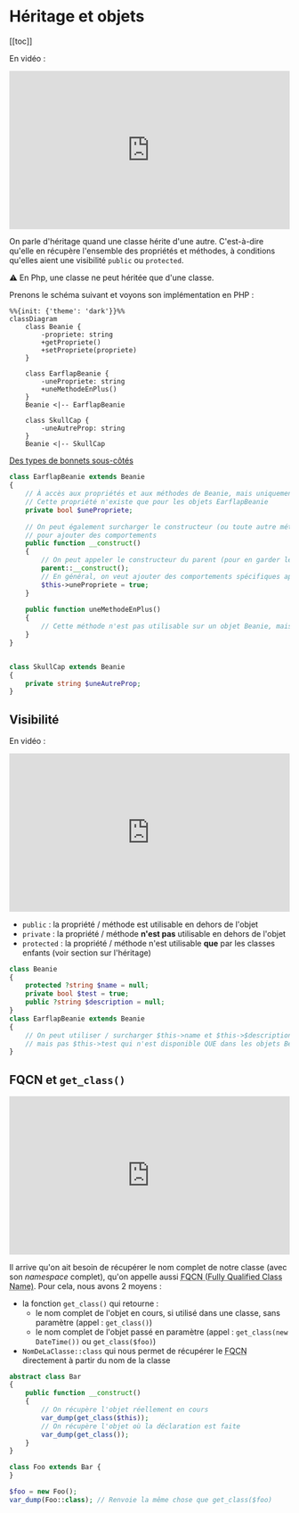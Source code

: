 # Héritage et objets

[[toc]]

En vidéo :

<div style="position: relative; padding-bottom: 56.25%; height: 0;"><iframe src="https://www.loom.com/embed/aab9a13a3af34b149c43515814fe8820" frameborder="0" webkitallowfullscreen mozallowfullscreen allowfullscreen style="position: absolute; top: 0; left: 0; width: 100%; height: 100%;"></iframe></div>

On parle d'héritage quand une classe hérite d'une autre. C'est-à-dire qu'elle en récupère l'ensemble des propriétés et méthodes, à conditions qu'elles aient une visibilité `public` ou `protected`.

:warning: En Php, une classe ne peut héritée que d'une classe.

Prenons le schéma suivant et voyons son implémentation en PHP :

```mermaid
%%{init: {'theme': 'dark'}}%%
classDiagram
    class Beanie {
        -propriete: string
        +getPropriete()
        +setPropriete(propriete)
    }

    class EarflapBeanie {
        -unePropriete: string
        +uneMethodeEnPlus()
    }
    Beanie <|-- EarflapBeanie

    class SkullCap {
        -uneAutreProp: string
    }
    Beanie <|-- SkullCap
```

[Des types de bonnets sous-côtés](https://blog.delusionmfg.com/12-types-of-beanies-you-have-to-check-out)

```php
class EarflapBeanie extends Beanie
{
    // À accès aux propriétés et aux méthodes de Beanie, mais uniquement si public ou protected 
    // Cette propriété n'existe que pour les objets EarflapBeanie
    private bool $unePropriete;
    
    // On peut également surcharger le constructeur (ou toute autre méthode de l'objet parent)
    // pour ajouter des comportements
    public function __construct()
    {
        // On peut appeler le constructeur du parent (pour en garder le fonctionnement)
        parent::__construct();
        // En général, on veut ajouter des comportements spécifiques après l'appel du constructeur parent
        $this->unePropriete = true; 
    }
    
    public function uneMethodeEnPlus()
    {
        // Cette méthode n'est pas utilisable sur un objet Beanie, mais uniquement par les objets EarflapBeanie
    }
}


class SkullCap extends Beanie
{
    private string $uneAutreProp;
}
```

## Visibilité

En vidéo :

<div style="position: relative; padding-bottom: 56.25%; height: 0;"><iframe src="https://www.loom.com/embed/23844c48057e457f88e355fdfe15dd41" frameborder="0" webkitallowfullscreen mozallowfullscreen allowfullscreen style="position: absolute; top: 0; left: 0; width: 100%; height: 100%;"></iframe></div>

- `public` : la propriété / méthode est utilisable en dehors de l'objet
- `private` : la propriété / méthode **n'est pas** utilisable en dehors de l'objet
- `protected` : la propriété / méthode n'est utilisable **que** par les classes enfants (voir section sur l'héritage)

```php
class Beanie 
{
    protected ?string $name = null;
    private bool $test = true;
    public ?string $description = null;
}
class EarflapBeanie extends Beanie
{
    // On peut utiliser / surcharger $this->name et $this->$description
    // mais pas $this->test qui n'est disponible QUE dans les objets Beanie et pas leurs enfants
}
```

## FQCN et `get_class()`

<div style="position: relative; padding-bottom: 56.25%; height: 0;"><iframe src="https://www.loom.com/embed/33d964336c744c62a63b5d30bec3a3e7" frameborder="0" webkitallowfullscreen mozallowfullscreen allowfullscreen style="position: absolute; top: 0; left: 0; width: 100%; height: 100%;"></iframe></div>

Il arrive qu'on ait besoin de récupérer le nom complet de notre classe (avec son *namespace* complet), qu'on appelle aussi <abbr title="Fully Qualified Class Name">FQCN (Fully Qualified Class Name)</abbr>. Pour cela, nous avons 2 moyens :

- la fonction `get_class()` qui retourne :
  - le nom complet de l'objet en cours, si utilisé dans une classe, sans paramètre (appel : `get_class()`)
  - le nom complet de l'objet passé en paramètre (appel : `get_class(new DateTime())` ou `get_class($foo)`)
- `NomDeLaClasse::class` qui nous permet de récupérer le <abbr title="Fully Qualified Class Name">FQCN</abbr> directement à partir du nom de la classe

```php
abstract class Bar
{
    public function __construct()
    {
        // On récupère l'objet réellement en cours
        var_dump(get_class($this));
        // On récupère l'objet où la déclaration est faite
        var_dump(get_class());
    }
}

class Foo extends Bar {
}

$foo = new Foo();
var_dump(Foo::class); // Renvoie la même chose que get_class($foo)

```
